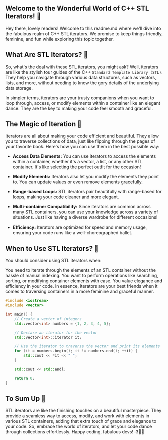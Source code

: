 ## Welcome to the Wonderful World of C++ STL Iterators! 🌸

Hey there, lovely readers! Welcome to this readme.md where we'll dive into the fabulous realm of C++ STL iterators. We promise to keep things friendly, feminine, and fun while exploring this topic together. 

## What Are STL Iterators? 🌼
So, what's the deal with these STL iterators, you might ask? Well, iterators are like the stylish tour guides of the C++ `Standard Template Library (STL)`. They help you navigate through various data structures, such as vectors, lists, and more, without needing to know the gory details of the underlying data storage.

In simpler terms, iterators are your trusty companions when you want to loop through, access, or modify elements within a container like an elegant dance. They are the key to making your code feel smooth and graceful.

## The Magic of Iteration 💫
Iterators are all about making your code efficient and beautiful. They allow you to traverse collections of data, just like flipping through the pages of your favorite book. Here's how you can use them in the best possible way:

* **Access Data Elements:** You can use iterators to access the elements within a container, whether it's a vector, a list, or any other STL container. It's like selecting the perfect outfit for the occasion!

* **Modify Elements:** Iterators also let you modify the elements they point to. You can update values or even remove elements gracefully.

* **Range-based Loops:** STL iterators pair beautifully with range-based for loops, making your code cleaner and more elegant.

* **Multi-container Compatibility:** Since iterators are common across many STL containers, you can use your knowledge across a variety of situations. Just like having a diverse wardrobe for different occasions!

* **Efficiency:** Iterators are optimized for speed and memory usage, ensuring your code runs like a well-choreographed ballet.

## When to Use STL Iterators? 🎉
You should consider using STL iterators when:

You need to iterate through the elements of an STL container without the hassle of manual indexing.
You want to perform operations like searching, sorting, or modifying container elements with ease.
You value elegance and efficiency in your code.
In essence, iterators are your best friends when it comes to traversing containers in a more feminine and graceful manner.


```cpp
#include <iostream>
#include <vector>

int main() {
    // Create a vector of integers
    std::vector<int> numbers = {1, 2, 3, 4, 5};

    // Declare an iterator for the vector
    std::vector<int>::iterator it;

    // Use the iterator to traverse the vector and print its elements
    for (it = numbers.begin(); it != numbers.end(); ++it) {
        std::cout << *it << " ";
    }

    std::cout << std::endl;

    return 0;
}
```



## To Sum Up 🌟
STL iterators are like the finishing touches on a beautiful masterpiece. They provide a seamless way to access, modify, and work with elements in various STL containers, adding that extra touch of grace and elegance to your code. So, embrace the world of iterators, and let your code dance through collections effortlessly. Happy coding, fabulous devs! :3💃✨